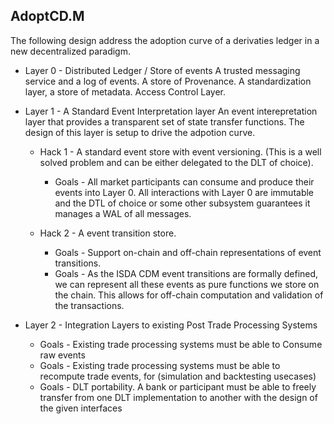 ## AdoptCD.M
The following design address the adoption curve of a derivaties ledger in a new decentralized paradigm.

* Layer 0 - Distributed Ledger / Store of events
A trusted messaging service and a log of events. A store of Provenance.  A standardization layer, a store of metadata. Access Control Layer.

* Layer 1 - A Standard Event Interpretation layer
An event interepretation layer that provides a transparent set of state transfer functions.  The design of this layer is setup to drive the adpotion curve.

    * Hack 1 - A standard event store with event versioning. (This is a well solved problem and can be either delegated to the DLT of choice).
        * Goals - All market participants can consume and produce their events into Layer 0.  All interactions with Layer 0 are immutable and the DTL of choice or some other subsystem guarantees it manages a WAL of all messages.

    * Hack 2 - A event transition store. 
        * Goals - Support on-chain and off-chain representations of event transitions.
        * Goals - As the ISDA CDM event transitions are formally defined, we can represent all these events as pure functions we store on the chain. This allows for off-chain computation and validation of the transactions.


* Layer 2 - Integration Layers to existing Post Trade Processing Systems 

    * Goals - Existing trade processing systems must be able to Consume raw events
    * Goals - Existing trade processing systems must be able to recompute trade events, for (simulation and backtesting usecases)
    * Goals - DLT portability. A bank or participant must be able to freely transfer from one DLT implementation to another with the design of the given interfaces     

